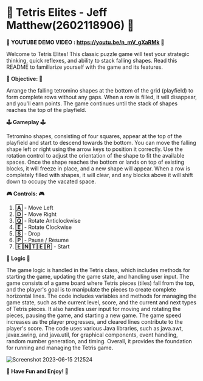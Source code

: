 # 🎰 Tetris Elites - Jeff Matthew(2602118906) 🎰

**🎥 YOUTUBE DEMO VIDEO : https://youtu.be/n_mV_gXaRMk 🎥**

Welcome to Tetris Elites! This classic puzzle game will test your strategic thinking, quick reflexes, and ability to stack falling shapes. Read this README to familiarize yourself with the game and its features.

**🤖 Objective: 🤖**

Arrange the falling tetromino shapes at the bottom of the grid (playfield) to form complete rows without any gaps. When a row is filled, it will disappear, and you'll earn points. The game continues until the stack of shapes reaches the top of the playfield.

**🕹️ Gameplay 🕹️**

Tetromino shapes, consisting of four squares, appear at the top of the playfield and start to descend towards the bottom.
You can move the falling shape left or right using the arrow keys to position it correctly.
Use the rotation control to adjust the orientation of the shape to fit the available spaces.
Once the shape reaches the bottom or lands on top of existing blocks, it will freeze in place, and a new shape will appear.
When a row is completely filled with shapes, it will clear, and any blocks above it will shift down to occupy the vacated space.

**🎮 Controls: 🎮**

1. **🄰** - Move Left
2. **🄳** - Move Right
3. **🅀** - Rotate Anticlockwise
4. **🄴** - Rotate Clockwise
5. **🅂** - Drop
6. **🄿** - Pause / Resume
7. **🄴🄽🅃🄴🅁** - Start

**🧩 Logic 🧩**

  The game logic is handled in the Tetris class, which includes methods for starting the game, updating the game state, and handling user input. The game consists of a game board where Tetris pieces (tiles) fall from the top, and the player's goal is to manipulate the pieces to create complete horizontal lines.
  The code includes variables and methods for managing the game state, such as the current level, score, and the current and next types of Tetris pieces. It also handles user input for moving and rotating the pieces, pausing the game, and starting a new game. The game speed increases as the player progresses, and cleared lines contribute to the player's score.
  The code uses various Java libraries, such as java.awt, javax.swing, and java.util, for graphical components, event handling, random number generation, and timing. Overall, it provides the foundation for running and managing the Tetris game.
 
![Screenshot 2023-06-15 212524](https://github.com/jeffmatthew/Tetris-Elites/assets/114067378/986950f6-6f9b-4de0-93d1-b801f6fb5f79)

**👋 Have Fun and Enjoy! 👋**
